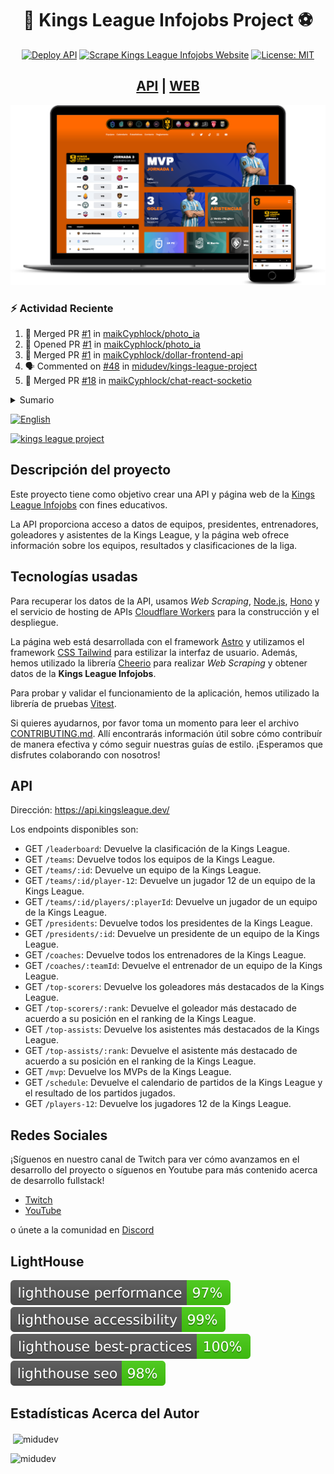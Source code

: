 <div align="center">
<h1>👑 Kings League Infojobs Project ⚽️</h1>

[![Deploy API](https://github.com/midudev/kings-league-project/actions/workflows/deploy-api.yml/badge.svg?branch=main)](https://github.com/midudev/kings-league-project/actions/workflows/deploy-api.yml) [![Scrape Kings League Infojobs Website](https://github.com/midudev/kings-league-project/actions/workflows/scrape-kings-league-web.yml/badge.svg?branch=main)](https://github.com/midudev/kings-league-project/actions/workflows/scrape-kings-league-web.yml) [![License: MIT](https://img.shields.io/badge/License-MIT-yellow.svg)](https://opensource.org/licenses/MIT)

<h2><a href='https://api.kingsleague.dev/'>API</a> | <a href='https://kingsleague.dev'>WEB</a></h2>
</div>

![Mockup API Web](assets/static/ui-mockup-web-api.png)

### :zap: Actividad Reciente

<!--START_SECTION:activity-->
1. 🎉 Merged PR [#1](https://github.com/maikCyphlock/photo_ia/pull/1) in [maikCyphlock/photo_ia](https://github.com/maikCyphlock/photo_ia)
2. 💪 Opened PR [#1](https://github.com/maikCyphlock/photo_ia/pull/1) in [maikCyphlock/photo_ia](https://github.com/maikCyphlock/photo_ia)
3. 🎉 Merged PR [#1](https://github.com/maikCyphlock/dollar-frontend-api/pull/1) in [maikCyphlock/dollar-frontend-api](https://github.com/maikCyphlock/dollar-frontend-api)
4. 🗣 Commented on [#48](https://github.com/midudev/kings-league-project/issues/48) in [midudev/kings-league-project](https://github.com/midudev/kings-league-project)
5. 🎉 Merged PR [#18](https://github.com/maikCyphlock/chat-react-socketio/pull/18) in [maikCyphlock/chat-react-socketio](https://github.com/maikCyphlock/chat-react-socketio)
<!--END_SECTION:activity-->


<details>
  <summary>Sumario</summary>
  <ol>
    <li>
      <a href="#descripción-del-proyecto">Descripción del proyecto</a>
    </li>
    <li>
      <a href="#tecnologías-usadas">Tecnologías usadas</a>
    </li>
    <li><a href="#api">API</a></li>
    <li><a href="#redes-sociales">Redes sociales</a></li>
		<li><a href="#lighthouse">Lighthouse</a></li>
		<li><a href="#estadísticas-acerca-del-autor">Estadísticas Acerca del Autor</a></li>
  </ol>
</details>



[![English](https://img.shields.io/badge/language-English-blue.svg)](README.en.md)

[![kings league project](https://jordinodejs.vercel.app/api/pin/?username=midudev&repo=kings-league-project&theme=calm&bg_color=ff7b25&title_color=000000&icon_color=d64161&border_color=d64161&text_color=eeeee4)](https://github.com/midudev/kings-league-project)


## Descripción del proyecto

Este proyecto tiene como objetivo crear una API y página web de la [Kings League Infojobs](https://kingsleague.pro) con fines educativos.

La API proporciona acceso a datos de equipos, presidentes, entrenadores, goleadores y asistentes de la Kings League, y la página web ofrece información sobre los equipos, resultados y clasificaciones de la liga.

## Tecnologías usadas

Para recuperar los datos de la API, usamos *Web Scraping*, [Node.js](https://nodejs.org/es/), [Hono](https://honojs.dev/) y el servicio de hosting de APIs [Cloudflare Workers](https://workers.cloudflare.com/) para la construcción y el despliegue.

La página web está desarrollada con el framework [Astro](https://astro.build/) y utilizamos el framework [CSS Tailwind](https://tailwindcss.com/) para estilizar la interfaz de usuario. Además, hemos utilizado la librería [Cheerio](https://github.com/cheeriojs/cheerio) para realizar *Web Scraping* y obtener datos de la **Kings League Infojobs**.

Para probar y validar el funcionamiento de la aplicación, hemos utilizado la librería de pruebas [Vitest](https://vitest.dev/).

Si quieres ayudarnos, por favor toma un momento para leer el archivo [CONTRIBUTING.md](https://github.com/midudev/kings-league-project/blob/main/CONTRIBUTING.md). Allí encontrarás información útil sobre cómo contribuír de manera efectiva y cómo seguir nuestras guías de estilo. ¡Esperamos que disfrutes colaborando con nosotros!

## API

Dirección: https://api.kingsleague.dev/

Los endpoints disponibles son:

- GET `/leaderboard`: Devuelve la clasificación de la Kings League.
- GET `/teams`: Devuelve todos los equipos de la Kings League.
- GET `/teams/:id`: Devuelve un equipo de la Kings League.
- GET `/teams/:id/player-12`: Devuelve un jugador 12 de un equipo de la Kings League.
- GET `/teams/:id/players/:playerId`: Devuelve un jugador de un equipo de la Kings League.
- GET `/presidents`: Devuelve todos los presidentes de la Kings League.
- GET `/presidents/:id`: Devuelve un presidente de un equipo de la Kings League.
- GET `/coaches`: Devuelve todos los entrenadores de la Kings League.
- GET `/coaches/:teamId`: Devuelve el entrenador de un equipo de la Kings League.
- GET `/top-scorers`: Devuelve los goleadores más destacados de la Kings League.
- GET `/top-scorers/:rank`: Devuelve el goleador más destacado de acuerdo a su posición en el ranking de la Kings League.
- GET `/top-assists`: Devuelve los asistentes más destacados de la Kings League.
- GET `/top-assists/:rank`: Devuelve el asistente más destacado de acuerdo a su posición en el ranking de la Kings League.
- GET `/mvp`: Devuelve los MVPs de la Kings League.
- GET `/schedule`: Devuelve el calendario de partidos de la Kings League y el resultado de los partidos jugados.
- GET `/players-12`: Devuelve los jugadores 12 de la Kings League.

## Redes Sociales

¡Síguenos en nuestro canal de Twitch para ver cómo avanzamos en el desarrollo del proyecto o síguenos en Youtube para más contenido acerca de desarrollo fullstack!

- [Twitch](https://twitch.tv/midudev)
- [YouTube](https://www.youtube.com/c/midudev)

o únete a la comunidad en [Discord](https://discord.gg/midudev)

## LightHouse

[![Lighthouse Performance Badge](./test_results/lighthouse_performance.svg)](https://github.com/midudev/kings-league-project)
[![Lighthouse Accessibility Badge](./test_results/lighthouse_accessibility.svg)](https://github.com/midudev/kings-league-project)
[![Lighthouse Best Practices Badge](./test_results/lighthouse_best-practices.svg)](https://github.com/midudev/kings-league-project)
[![Lighthouse SEO Badge](./test_results/lighthouse_seo.svg)](https://github.com/midudev/kings-league-project)

## Estadísticas Acerca del Autor

<p>&nbsp;<img align="center" src="https://jordinodejs.vercel.app/api?username=midudev&show_icons=true&locale=es&theme=calm" alt="midudev" /></p>

<p><img align="left" src="https://jordinodejs.vercel.app/api/top-langs?username=midudev&show_icons=true&locale=es&layout=compact&theme=calm&langs_count=8&hide=php,coffeescript" alt="midudev" /></p>
